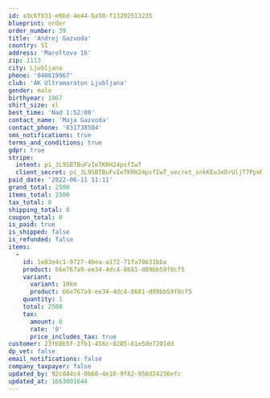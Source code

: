 ```yaml
---
id: a3c6fb31-e6bd-4e44-ba50-f13292513235
blueprint: order
order_number: 39
title: 'Andrej Gazvoda'
country: SI
address: 'Maroltova 16'
zip: 1113
city: Ljubljana
phone: '040619967'
club: 'AK Ultramaraton Ljubljana'
gender: male
birthyear: 1967
shirt_size: xl
best_time: 'Nad 1:52:00'
contact_name: 'Maja Gazvoda'
contact_phone: '031738504'
sms_notifications: true
terms_and_conditions: true
gdpr: true
stripe:
  intent: pi_3L9SBTBuFvIeTKRH24psfIwT
  client_secret: pi_3L9SBTBuFvIeTKRH24psfIwT_secret_snkKEuJeDrUljT7PpnMsoIxdf
paid_date: '2022-06-11 11:11'
grand_total: 2500
items_total: 2500
tax_total: 0
shipping_total: 0
coupon_total: 0
is_paid: true
is_shipped: false
is_refunded: false
items:
  -
    id: 1e83e4c1-9727-4bea-a172-71fa70631bba
    product: 66e767a9-ee34-4dc4-8681-d09bb59f0cf5
    variant:
      variant: 10km
      product: 66e767a9-ee34-4dc4-8681-d09bb59f0cf5
    quantity: 1
    total: 2500
    tax:
      amount: 0
      rate: '0'
      price_includes_tax: true
customer: 23f60b5f-2fb1-456c-8285-61e5de7201dd
dp_vet: false
email_notifications: false
company_taxpayer: false
updated_by: 92c844c4-0b68-4e10-9f82-950d24236efc
updated_at: 1663001644
---
```

